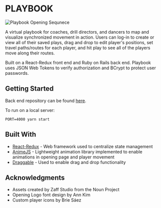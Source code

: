 # PLAYBOOK

![Playbook Opening Sequnece]('./playbook_gif.gif')

A virtual playbook for coaches, drill directors, and dancers to map and visualize synchronized movement in action. Users can log-in to create or view all of their saved plays, drag and drop to edit player's positions, set travel paths/routes for each player, and hit play to see all of the players move along their routes.

Built on a React-Redux front end and Ruby on Rails back end. Playbook uses JSON Web Tokens to verify authorization and BCrypt to protect user passwords.

## Getting Started

Back end repository can be found [here](http://www.github.com).

To run on a local server:

```
PORT=4000 yarn start
```

## Built With

* [React-Redux](http://www.dropwizard.io/1.0.2/docs/) - Web framework used to centralize state management
* [AnimeJS](https://maven.apache.org/) - Lightweight animation library implemented to enable animations in opening page and player movement
* [Draggable](https://rometools.github.io/rome/) - Used to enable drag and drop functionality

## Acknowledgments

* Assets created by Zaff Studio from the Noun Project
* Opening Logo font design by Ann Kim
* Custom player icons by Brie Sáez